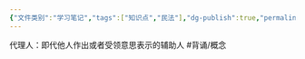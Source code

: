 ```yaml
---
{"文件类别":"学习笔记","tags":["知识点","民法"],"dg-publish":true,"permalink":"/学习笔记studyup/知识点cheese/代理人/","dgPassFrontmatter":true,"created":"2024-07-30T11:05:53.426+08:00","updated":"2024-10-23T12:10:34.699+08:00"}
---
```


代理人：即代他人作出或者受领意思表示的辅助人 #背诵/概念 
